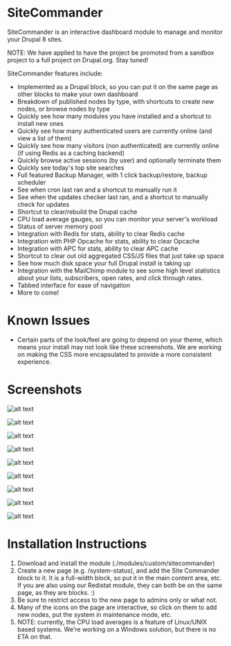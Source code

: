# SiteCommander
SiteCommander is an interactive dashboard module to manage and monitor your Drupal 8 sites.

NOTE: We have applied to have the project be promoted from a sandbox project to a full project on Drupal.org. Stay tuned!

SiteCommander features include:

* Implemented as a Drupal block, so you can put it on the same page as other blocks to make your own dashboard
* Breakdown of published nodes by type, with shortcuts to create new nodes, or browse nodes by type
* Quickly see how many modules you have installed and a shortcut to install new ones
* Quickly see how many authenticated users are currently online (and view a list of them)
* Quickly see how many visitors (non authenticated) are currently online (if using Redis as a caching backend)
* Quickly browse active sessions (by user) and optionally terminate them
* Quickly see today's top site searches
* Full featured Backup Manager, with 1 click backup/restore, backup scheduler
* See when cron last ran and a shortcut to manually run it
* See when the updates checker last ran, and a shortcut to manually check for updates
* Shortcut to clear/rebuild the Drupal cache
* CPU load average gauges, so you can monitor your server's workload
* Status of server memory pool
* Integration with Redis for stats, ability to clear Redis cache
* Integration with PHP Opcache for stats, ability to clear Opcache
* Integration with APC for stats, ability to clear APC cache
* Shortcut to clear out old aggregated CSS/JS files that just take up space
* See how much disk space your full Drupal install is taking up
* Integration with the MailChimp module to see some high level statistics about your lists, subscribers, open rates, and click through rates.
* Tabbed interface for ease of navigation
* More to come!
 
# Known Issues

* Certain parts of the look/feel are going to depend on your theme, which means your install may not look like these screenshots. We are working on making the CSS more encapsulated to provide a more consistent experience.

# Screenshots

![alt text](http://incurs.us/sites/default/files/styles/juicebox_small/public/2016-07/sitecommander-screenshot1_2.png?itok=BpuRa1jE "SiteCommander Screenshot")

![alt text](http://incurs.us/sites/default/files/styles/juicebox_small/public/2016-07/sitecommander-screenshot2_1.png?itok=BpuRa1jE "SiteCommander Screenshot")

![alt text](http://incurs.us/sites/default/files/styles/juicebox_small/public/2016-07/sitecommander-screenshot3_1.png?itok=BpuRa1jE "SiteCommander Screenshot")

![alt text](http://incurs.us/sites/default/files/styles/juicebox_small/public/2016-07/sitecommander-screenshot4_0.png?itok=BpuRa1jE "SiteCommander Screenshot")

![alt text](http://incurs.us/sites/default/files/styles/juicebox_small/public/2016-07/sitecommander-screenshot5_1.png?itok=BpuRa1jE "SiteCommander Screenshot")

![alt text](http://incurs.us/sites/default/files/styles/juicebox_small/public/2016-07/sitecommander-screenshot6_1.png?itok=BpuRa1jE "SiteCommander Screenshot")

![alt text](http://incurs.us/sites/default/files/styles/juicebox_small/public/2016-07/sitecommander-screenshot7_1.png?itok=BpuRa1jE "SiteCommander Screenshot")

![alt text](http://incurs.us/sites/default/files/styles/juicebox_small/public/2016-07/sitecommander-screenshot8_0.png?itok=BpuRa1jE "SiteCommander Screenshot")

![alt text](http://incurs.us/sites/default/files/styles/juicebox_small/public/2016-07/sitecommander-screenshot9_0.png?itok=BpuRa1jE "SiteCommander Screenshot")

# Installation Instructions

1. Download and install the module (./modules/custom/sitecommander)
2. Create a new page (e.g. /system-status), and add the Site Commander block to it. It is a full-width block, so put it in the main content area, etc. If you are also using our Redistat module, they can both be on the same page, as they are blocks. :)
3. Be sure to restrict access to the new page to admins only or what not.
4. Many of the icons on the page are interactive, so click on them to add new nodes, put the system in maintenance mode, etc.
5. NOTE: currently, the CPU load averages is a feature of Linux/UNIX based systems. We're working on a Windows solution, but there is no ETA on that.
